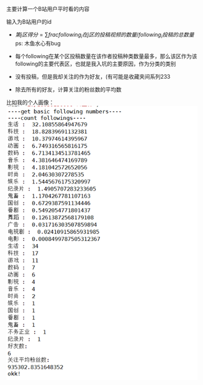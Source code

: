 主要计算一个B站用户平时看的内容

输入为B站用户的id

+ $第j区得分=\sum frac{following_i在j区的投稿视频的数量}/{following_i投稿的总数量}$
ps: 木鱼水心有bug
+ 每个following在某个区投稿数量在该作者投稿种类数量最多，那么该区作为该following的主要代表区，也就是我入坑的主要原因，作为分类的类别

+ 没有投稿，但是我却关注的作为好友，(有可能是收藏夹间系列233

+ 除去所有的好友，计算关注的粉丝数的平均数


比如我的个人画像：
![](./profile.png)
